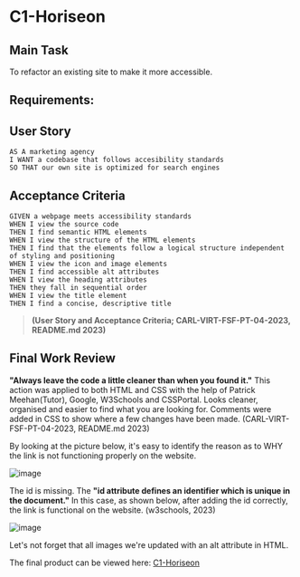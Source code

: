 # C1-Horiseon

## Main Task

To refactor an existing site to make it more accessible.

## Requirements:

## User Story

```
AS A marketing agency
I WANT a codebase that follows accesibility standards
SO THAT our own site is optimized for search engines
```

## Acceptance Criteria

```
GIVEN a webpage meets accessibility standards
WHEN I view the source code
THEN I find semantic HTML elements
WHEN I view the structure of the HTML elements
THEN I find that the elements follow a logical structure independent of styling and positioning
WHEN I view the icon and image elements
THEN I find accessible alt attributes
WHEN I view the heading attributes
THEN they fall in sequential order
WHEN I view the title element
THEN I find a concise, descriptive title
``` 
> **(User Story and Acceptance Criteria; CARL-VIRT-FSF-PT-04-2023, README.md 2023)** 

## Final Work Review

**"Always leave the code a little cleaner than when you found it."** This action was applied to both HTML and CSS with the help of Patrick Meehan(Tutor), Google, W3Schools and CSSPortal. Looks cleaner, organised and easier to find what you are looking for. Comments were added in CSS to show where a few changes have been made. (CARL-VIRT-FSF-PT-04-2023, README.md 2023)

By looking at the picture below, it's easy to identify the reason as to WHY the link is not functioning properly on the website.

![image](https://user-images.githubusercontent.com/129988455/235701731-721dd665-a6af-486b-a691-1861d710577f.png)

The id is missing. The **"id attribute defines an identifier which is unique in the document."** In this case, as shown below, after adding the id correctly, the link is functional on the website. (w3schools, 2023)

![image](https://user-images.githubusercontent.com/129988455/235702766-4224a1c3-3670-408f-b151-e0aa9357bc12.png)

Let's not forget that all images we're updated with an alt attribute in HTML. 

The final product can be viewed here: [C1-Horiseon](https://smarquis85.github.io/C1-Horiseon/)


